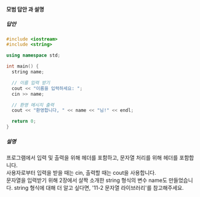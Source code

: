 #### 모범 답안 과 설명
##### 답안
```cpp
#include <iostream>
#include <string>

using namespace std;

int main() {
  string name;

  // 이름 입력 받기
  cout << "이름을 입력하세요: ";
  cin >> name;

  // 환영 메시지 출력
  cout << "환영합니다, " << name << "님!" << endl;

  return 0;
}
```
##### 설명
프로그램에서 입력 및 출력을 위해 <iostream> 헤더를 포함하고, 문자열 처리를 위해 <string> 헤더를 포함합니다.</br>
사용자로부터 입력을 받을 때는 cin, 출력할 때는 cout을 사용합니다.</br>
문자열을 입력받기 위해 2장에서 살짝 소개한 string 형식의 변수 name도 만들었습니다. string 형식에 대해 더 알고 싶다면, '11-2 문자열 라이브러리'를 참고해주세요.
